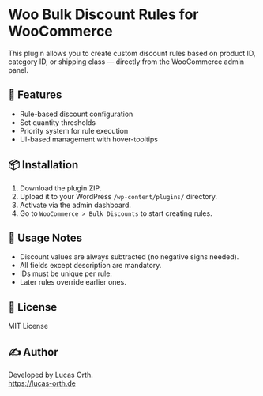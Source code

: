 # Woo Bulk Discount Rules for WooCommerce

This plugin allows you to create custom discount rules based on product ID, category ID, or shipping class — directly from the WooCommerce admin panel.

## 🔧 Features

- Rule-based discount configuration
- Set quantity thresholds
- Priority system for rule execution
- UI-based management with hover-tooltips

## 📦 Installation

1. Download the plugin ZIP.
2. Upload it to your WordPress `/wp-content/plugins/` directory.
3. Activate via the admin dashboard.
4. Go to `WooCommerce > Bulk Discounts` to start creating rules.

## 🧠 Usage Notes

- Discount values are always subtracted (no negative signs needed).
- All fields except description are mandatory.
- IDs must be unique per rule.
- Later rules override earlier ones.

## 📜 License

MIT License

## ✍️ Author

Developed by Lucas Orth.  
https://lucas-orth.de
